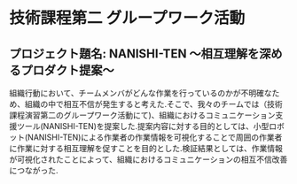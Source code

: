 <h1>技術課程第二 グループワーク活動</h1>
<h2>プロジェクト題名: NANISHI-TEN ～相互理解を深めるプロダクト提案～</h2>
<p>
組織行動において、チームメンバがどんな作業を行っているのかが不明確なため、組織の中で相互不信が発生すると考えた.そこで、我々のチームでは（技術課程演習第二のグループワーク活動にて)、組織におけるコミュニケーション支援ツール(NANISHI-TEN)を提案した.提案内容に対する目的としては、小型ロボット(NANISHI-TEN)による作業者の作業情報を可視化することで周囲の作業者に作業に対する相互理解を促すことを目的とした.検証結果としては、作業情報が可視化されたことによって、組織におけるコミュニケーションの相互不信改善につながった.
</p>
